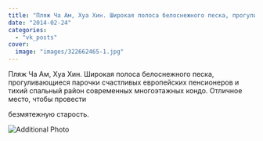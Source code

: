 ```yaml
---
title: "Пляж Ча Ам, Хуа Хин. Широкая полоса белоснежного песка, прогуливающиеся парочки счастливых европейск..."
date: "2014-02-24"
categories: 
  - "vk_posts"
cover:
  image: "images/322662465-1.jpg"
---
```


Пляж Ча Ам, Хуа Хин. Широкая полоса белоснежного песка, прогуливающиеся парочки счастливых европейских пенсионеров и тихий спальный район современных многоэтажных кондо. Отличное место, чтобы провести

<!--more--> безмятежную старость.

![Additional Photo](https://vodpop.ru/wp-content/uploads/2023/07/322662467-1.jpg)
